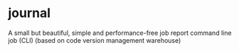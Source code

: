 # journal

A small but beautiful, simple and performance-free job report command line job (CLI) (based on code version management warehouse)